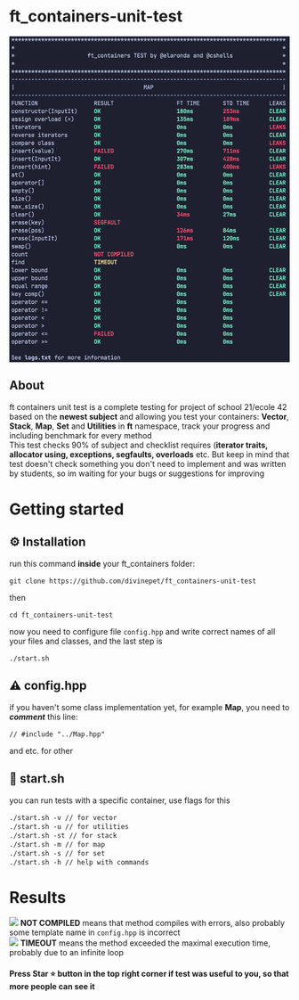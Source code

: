 # ft_containers-unit-test
<img align="center" src="sources/system/credits/screenshot.png" alt="Screenshot of the test" />

## About
<span>ft containers unit test</span> is a complete testing for project of school 21/ecole 42 based on the <b>newest subject</b> and allowing you test your containers: <b>Vector</b>, <b>Stack</b>, <b>Map</b>, <b>Set</b> and <b>Utilities</b> in <b>ft</b> namespace, track your progress and including benchmark for every method </br>
This test checks 90% of subject and checklist requires (<b>iterator traits, allocator using, exceptions, segfaults, overloads</b> etc. But keep in mind that test doesn't check something you don't need to implement and was written by students, so im waiting for your bugs or suggestions for improving

# Getting started
## ⚙️ Installation
run this command <b>inside</b> your ft_containers folder:
```
git clone https://github.com/divinepet/ft_containers-unit-test
```
then
```
cd ft_containers-unit-test
```
now you need to configure file ```config.hpp``` and write correct names of all your files and classes, and the last step is
```
./start.sh
```
## ⚠️ config.hpp
if you haven't some class implementation yet, for example <b>Map</b>, you need to <b><i>comment</i></b> this line:
```
// #include "../Map.hpp"
```
and etc. for other
## 📄 start.sh
you can run tests with a specific container, use flags for this
```
./start.sh -v // for vector
./start.sh -u // for utilities
./start.sh -st // for stack
./start.sh -m // for map
./start.sh -s // for set
./start.sh -h // help with commands
```
# Results

![](https://via.placeholder.com/15/f00/000000?text=+) <b>NOT COMPILED</b> means that method compiles with errors, also probably some template name in ```config.hpp``` is incorrect</br>
![](https://via.placeholder.com/15/f90/000000?text=+) <b>TIMEOUT</b> means the method exceeded the maximal execution time, probably due to an infinite loop
#### Press Star ⭐ button in the top right corner if test was useful to you, so that more people can see it
